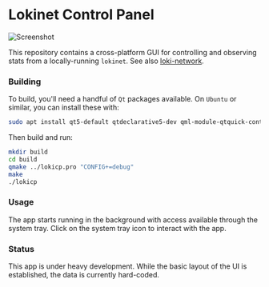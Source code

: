 # Lokinet Control Panel

![Screenshot](../media/images/lokinet_ui_screenshot.png?raw=true)

This repository contains a cross-platform GUI for controlling and observing stats from a locally-running `lokinet`. See also [loki-network](https://github.com/loki-project/loki-network).

### Building

To build, you'll need a handful of `Qt` packages available. On `Ubuntu` or similar, you can install these with:

```bash
sudo apt install qt5-default qtdeclarative5-dev qml-module-qtquick-controls qml-module-qtquick-controls2 qml-module-qtquick-dialogs qml-module-qt-labs-platform qml-module-qtcharts
```

Then build and run:

```bash
mkdir build
cd build
qmake ../lokicp.pro "CONFIG+=debug"
make
./lokicp
```

### Usage

The app starts running in the background with access available through the system tray. Click on the system tray icon to interact with the app.

### Status

This app is under heavy development. While the basic layout of the UI is established, the data is currently hard-coded.
